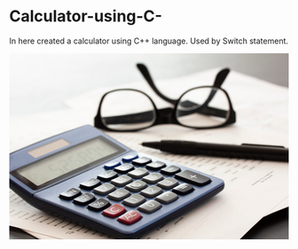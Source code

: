 # Calculator-using-C-
In here created a calculator using C++ language. Used by Switch statement.

<img src="istockphoto-1325930198-170667a.jpg"> </a>
